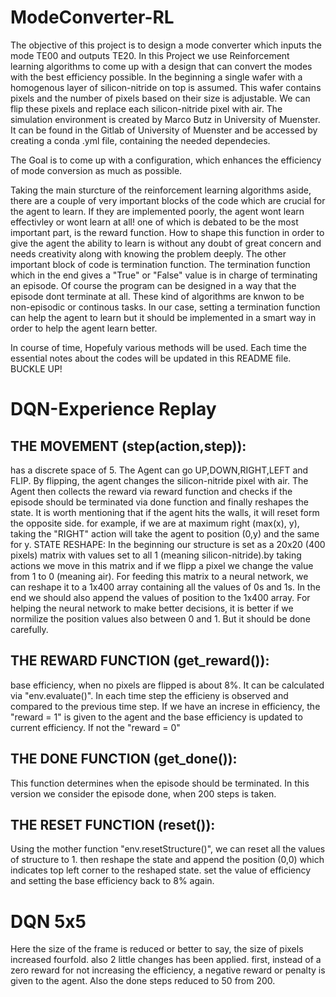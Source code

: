 # ModeConverter-RL


The objective of this project is to design a mode converter which inputs the mode TE00 and outputs TE20. In this Project we use Reinforcement learning algorithms to come up with a design that can convert the modes with the best efficiency possible. In the beginning a single wafer with a homogenous layer of silicon-nitride on top is assumed. This wafer contains pixels and the number of pixels based on their size is adjustable. We can flip these pixels and replace each silicon-nitride pixel with air.
The simulation environment is created by Marco Butz in University of Muenster. It can be found in the Gitlab of University of Muenster and be accessed by creating a conda .yml file, containing the needed dependecies.

The Goal is to come up with a configuration, which enhances the efficiency of mode conversion as much as possible.

Taking the main sturcture of the reinforcement learning algorithms aside, there are a couple of very important blocks of the code which are crucial for the agent to learn. If they are implemented poorly, the agent wont learn effectivley or wont learn at all! one of which is debated to be the most important part, is the reward function. How to shape this function in order to give the agent the ability to learn is without any doubt of great concern and needs creativity along with knowing the problem deeply. The other important block of code is termination function. The termination function which in the end gives a "True" or "False" value is in charge of terminating an episode. Of course the program can be designed in a way that the episode dont terminate at all. These kind of algorithms are knwon to be non-episodic or continous tasks. In our case, setting a termination function can help the agent to learn but it should be implemented in a smart way in order to help the agent learn better.

In course of time, Hopefuly various methods  will be used. Each time the essential notes about the codes will be updated in this README file. BUCKLE UP!

# DQN-Experience Replay

THE MOVEMENT (step(action,step)):
-------------------------------------
has a discrete space of 5. The Agent can go UP,DOWN,RIGHT,LEFT and FLIP. By flipping, the agent 
changes the silicon-nitride pixel with air. The Agent then collects the reward via reward function
and checks if the episode should be terminated via done function and finally reshapes the state.
It is worth mentioning that if the agent hits the walls, it will reset form the opposite side. for example,
if we are at maximum right (max(x), y), taking the "RIGHT" action will take the agent to position (0,y) and the same for y.
STATE RESHAPE: In the beginning our structure is set as a 20x20 (400 pixels) matrix with values set to all 1 
(meaning silicon-nitride).by taking actions we move in this matrix and if we flipp a pixel we change the value 
from 1 to 0 (meaning air). For feeding this matrix to a neural network, we can reshape it to a 1x400 array containing
all the values of 0s and 1s. In the end we should also append the values of position to the 1x400 array.
For helping the neural network to make better decisions, it is better if we normilize the position values also between 
0 and 1. But it should be done carefully.

THE REWARD FUNCTION (get_reward()):
-------------------------------------
base efficiency, when no pixels are flipped is about 8%. It can be calculated via "env.evaluate()". 
In each time step the efficieny is observed and compared to the previous time step. If we have an increse in efficiency, 
the "reward = 1" is given to the agent and the base efficiency is updated to current efficiency. If not the "reward = 0"

THE DONE FUNCTION (get_done()):
---------------------------------
This function determines when the episode should be terminated. In this version we consider the episode done, when
200 steps is taken.

THE RESET FUNCTION (reset()):
--------------------------
Using the mother function "env.resetStructure()", we can reset all the values of structure to 1. then reshape the state
and append the position (0,0) which indicates top left corner to the reshaped state. set the value of efficiency and
setting the base efficiency back to 8% again.

# DQN 5x5

Here the size of the frame is reduced or better to say, the size of pixels increased fourfold. also 2 little changes has been applied. first, instead of a zero reward for not increasing the efficiency, a negative reward or penalty is given to the agent. Also the done steps reduced to 50 from 200.
